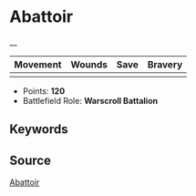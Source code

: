 # Abattoir

__


| Movement | Wounds | Save | Bravery |
|:--------:|:------:|:----:|:-------:|
|  |  |  |  |

* Points: **120**
* Battlefield Role: **Warscroll Battalion**

## Keywords



## Source

[Abattoir](https://wahapedia.ru/aos3/factions/flesh-eater-courts/Abattoir)
